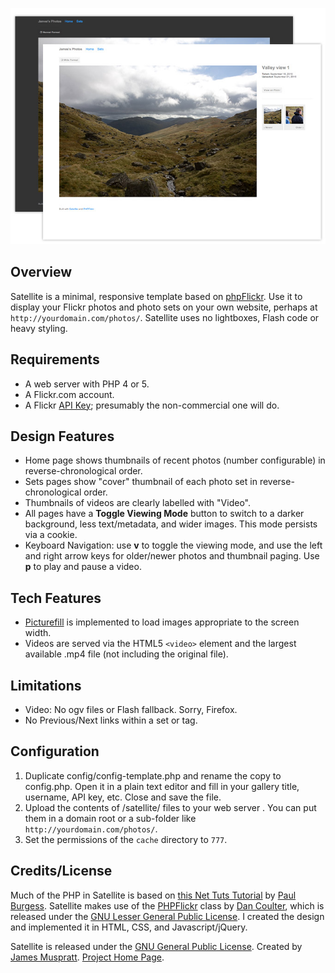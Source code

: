 ![Satellite](screenshot.jpg)

Overview
---------
Satellite is a minimal, responsive template based on [phpFlickr](http://phpflickr.com). Use it to display your Flickr photos and photo sets on your own website, perhaps at `http://yourdomain.com/photos/`. Satellite uses no lightboxes, Flash code or heavy styling. 


Requirements
-------------
- A web server with PHP 4 or 5.
- A Flickr.com account.
- A Flickr [API Key](http://www.flickr.com/services/apps/create/apply/); presumably the non-commercial one will do.


Design Features
--------
- Home page shows thumbnails of recent photos (number configurable) in reverse-chronological order.
- Sets pages show "cover" thumbnail of each photo set in reverse-chronological order.
- Thumbnails of videos are clearly labelled with "Video".
- All pages have a **Toggle Viewing Mode** button to switch to a darker background, less text/metadata, and wider images. This mode persists via a cookie.
- Keyboard Navigation: use **v** to toggle the viewing mode, and use the left and right arrow keys for older/newer photos and thumbnail paging. Use **p** to play and pause a video.

Tech Features
-------------
- [Picturefill](https://github.com/scottjehl/picturefill/) is implemented to load images appropriate to the screen width.
- Videos are served via the HTML5 `<video>` element and the largest available .mp4 file (not including the original file). 

Limitations
-----------
- Video: No ogv files or Flash fallback. Sorry, Firefox.
- No Previous/Next links within a set or tag.


Configuration
-------------
1. Duplicate config/config-template.php and rename the copy to config.php. Open it in a plain text editor and fill in your gallery title, username, API key, etc. Close and save the file.
2. Upload the contents of /satellite/ files to your web server . You can put them in a domain root or a sub-folder like `http://yourdomain.com/photos/`.
3. Set the permissions of the `cache` directory to `777`.

Credits/License
---------------
Much of the PHP in Satellite is based on [this Net Tuts Tutorial](http://net.tutsplus.com/tutorials/php/how-to-create-a-photo-gallery-using-the-flickr-api/) by [Paul Burgess](http://iampaulburgess.co.uk). Satellite makes use of the [PHPFlickr](http://phpflickr.com) class by [Dan Coulter](http://dancoulter.com), which is released under the [GNU Lesser General Public License](http://www.gnu.org/copyleft/lgpl.html). I created the design and implemented it in HTML, CSS, and Javascript/jQuery.

Satellite is released under the [GNU General Public License](http://www.gnu.org/licenses/gpl.html).
Created by [James Muspratt](http:/jamesmuspratt.com).
[Project Home Page](http://github.com/jmuspratt/satellite/).
